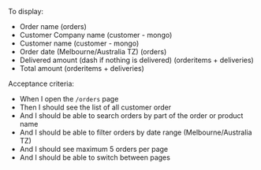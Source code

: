 To display:
- Order name (orders)
- Customer Company name (customer - mongo)
- Customer name (customer - mongo)
- Order date (Melbourne/Australia TZ) (orders)
- Delivered amount (dash if nothing is delivered) (orderitems + deliveries)
- Total amount (orderitems + deliveries)

Acceptance criteria:
- When I open the `/orders` page
- Then I should see the list of all customer order
- And I should be able to search orders by part of the order or product name
- And I should be able to filter orders by date range (Melbourne/Australia TZ)
- And I should see maximum 5 orders per page
- And I should be able to switch between pages